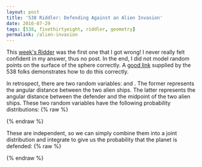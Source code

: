 ```yaml
---
layout: post
title: '538 Riddler: Defending Against an Alien Invasion'
date: 2016-07-29
tags: [538, fivethirtyeight, riddler, geometry]
permalink: /alien-invasion
---
```

This [week's Ridder](http://fivethirtyeight.com/features/solve-the-puzzle-stop-the-alien-invasion/) was the first one that I got wrong! I never really felt confident in my answer, thus no post.  In the end, I did not model random points on the surface of the sphere correctly.  A [good link](http://mathworld.wolfram.com/SpherePointPicking.html) supplied by the 538 folks demonstrates how to do this correctly.

In retrospect, there are two random variables: <span class="inline-equation" data-expr="\phi_{1}"></span> and <span class="inline-equation" data-expr="\phi_{2}"></span>.  The former represents the angular distance between the two alien ships.  The latter represents the angular distance between the defender and the midpoint of the two alien ships.  These two random variables have the following probability distributions:
{% raw %}
<div class="equation" data-expr="f \left( \phi_{1} \right) = sin \left( 2\phi_{1} \right) \quad \forall \phi_{1} \in \left[ 0, \frac{ \pi }{2} \right]; \quad f \left( \phi_{2} \right) = \frac{1}{2} sin \left( \phi_{2} \right) \quad \forall \phi_{2} \in \left[ 0, \pi \right]"></div>
{% endraw %}

These are independent, so we can simply combine them into a joint distribution and integrate to give us the probability that the planet is defended:
{% raw %}
<div class="equation" data-expr="P \left( \phi_{2} < 20 \phi_{1} \right) = \int_{0}^{\pi} \int_{\frac{\phi_{2}}{20}}^{\frac{\pi}{2}} \frac{1}{2} sin \left( 2\phi_{1} \right) sin \left( \phi_{2} \right) \,d\phi_{1} \,d\phi_{2} = 99.3\%"></div>
{% endraw %}
